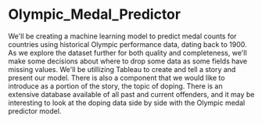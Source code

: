 # Olympic_Medal_Predictor
We'll be creating a machine learning model to predict medal counts for countries using historical Olympic performance data, dating back to 1900. As we explore the dataset further for both quality and completeness, we'll make some decisions about where to drop some data as some fields have missing values. 
We'll be utillizing Tableau to create and tell a story and present our model. There is also a component that we would like to introduce as a portion of the story, the topic of doping. There is an extensive database available of all past and current offenders, and it may be interesting to look at the doping data side by side with the Olympic medal predictor model.